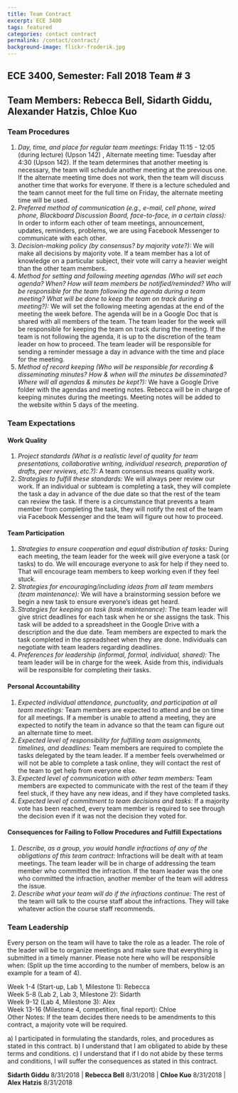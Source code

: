 ```yaml
---
title: Team Contract
excerpt: ECE 3400
tags: featured
categories: contact contract
permalink: /contact/contract/
background-image: flickr-froderik.jpg
---
```


## ECE 3400, Semester: Fall 2018 Team # 3
## Team Members: Rebecca Bell, Sidarth Giddu, Alexander Hatzis, Chloe Kuo

### Team Procedures
1) *Day, time, and place for regular team meetings:* Friday 11:15 - 12:05 (during lecture) (Upson 142) , Alternate meeting time: Tuesday after 4:30 (Upson 142). If the team determines that another meeting is necessary, the team will schedule another meeting at the previous one. If the alternate meeting time does not work, then the team will discuss another time that works for everyone. If there is a lecture scheduled and the team cannot meet for the full time on Friday, the alternate meeting time will be used.<br/>
2) *Preferred method of communication (e.g., e-mail, cell phone, wired phone, Blackboard Discussion Board, face-to-face, in a certain class):* In order to inform each other of team meetings, announcement, updates, reminders, problems, we are using Facebook Messenger to communicate with each other.<br/>
3) *Decision-making policy (by consensus? by majority vote?):* We will make all decisions by majority vote. If a team member has a lot of knowledge on a particular subject, their vote will carry a heavier weight than the other team members.<br/> 
4) *Method for setting and following meeting agendas (Who will set each agenda? When? How will team members be notified/reminded? Who will be responsible for the team following the agenda during a team meeting? What will be done to keep the team on track during a meeting?):* We will set the following meeting agendas at the end of the meeting the week before. The agenda will be in a Google Doc that is shared with all members of the team. The team leader for the week will be responsible for keeping the team on track during the meeting. If the team is not following the agenda, it is up to the discretion of the team leader on how to proceed. The team leader will be responsible for sending a reminder message a day in advance with the time and place for the meeting.<br/>
5) *Method of record keeping (Who will be responsible for recording & disseminating minutes? How & when will the minutes be disseminated? Where will all agendas & minutes be kept?):* We have a Google Drive folder with the agendas and meeting notes. Rebecca will be in charge of keeping minutes during the meetings. Meeting notes will be added to the website within 5 days of the meeting.


### Team Expectations
#### Work Quality
1) *Project standards (What is a realistic level of quality for team presentations, collaborative writing, individual research, preparation of drafts, peer reviews, etc.?):* A team consensus means quality work. <br/>
2) *Strategies to fulfill these standards:* We will always peer review our work. If an individual or subteam is completing a task, they will complete the task a day in advance of the due date so that the rest of the team can review the task. If there is a circumstance that prevents a team member from completing the task, they will notify the rest of the team via Facebook Messenger and the team will figure out how to proceed. <br/>
#### Team Participation
1) *Strategies to ensure cooperation and equal distribution of tasks:* During each meeting, the team leader for the week will give everyone a task (or tasks) to do. We will encourage everyone to ask for help if they need to. That will encourage team members to keep working even if they feel stuck. <br/>
2) *Strategies for encouraging/including ideas from all team members (team maintenance):* We will have a brainstorming session before we begin a new task to ensure everyone’s ideas get heard.<br/>
3) *Strategies for keeping on task (task maintenance):* The team leader will give strict deadlines for each task when he or she assigns the task. This task will be added to a spreadsheet in the Google Drive with a description and the due date. Team members are expected to mark the task completed in the spreadsheet when they are done. Individuals can negotiate with team leaders regarding deadlines. <br/>
4) *Preferences for leadership (informal, formal, individual, shared):* The team leader will be in charge for the week. Aside from this, individuals will be responsible for completing their tasks. <br/>
#### Personal Accountability
1) *Expected individual attendance, punctuality, and participation at all team meetings:* Team members are expected to attend and be on time for all meetings. If a member is unable to attend a meeting, they are expected to notify the team in advance so that the team can figure out an alternate time to meet.<br/>
2) *Expected level of responsibility for fulfilling team assignments, timelines, and deadlines:* Team members are required to complete the tasks delegated by the team leader. If a member feels overwhelmed or will not be able to complete a task online, they will contact the rest of the team to get help from everyone else. <br/>
3) *Expected level of communication with other team members:* Team members are expected to communicate with the rest of the team if they feel stuck, if they have any new ideas, and if they have completed tasks. <br/>
4) *Expected level of commitment to team decisions and tasks:* If a majority vote has been reached, every team member is required to see through the decision even if it was not the decision they voted for.<br/>
#### Consequences for Failing to Follow Procedures and Fulfill Expectations
1) *Describe, as a group, you would handle infractions of any of the obligations of this team contract:* Infractions will be dealt with at team meetings. The team leader will be in charge of addressing the team member who committed the infraction. If the team leader was the one who committed the infraction, another member of the team will address the issue.  <br/>
2) *Describe what your team will do if the infractions continue:* The rest of the team will talk to the course staff about the infractions. They will take whatever action the course staff recommends. <br/>


### Team Leadership
Every person on the team will have to take the role as a leader. The role of the leader will be to organize meetings and make sure that everything is submitted in a timely manner. Please note here who will be responsible when:
(Split up the time according to the number of members, below is an example for a team of 4).

Week 1-4 (Start-up, Lab 1, Milestone 1): Rebecca<br/>
Week 5-8 (Lab 2, Lab 3, Milestone 2): Sidarth<br/>
Week 9-12 (Lab 4, Milestone 3): Alex<br/>
Week 13-16 (Milestone 4, competition, final report): Chloe<br/>
Other Notes: If the team decides there needs to be amendments to this contract, a majority vote will be required. 


a) I participated in formulating the standards, roles, and procedures as stated in this contract. b) I understand that I am obligated to abide by these terms and conditions. c) I understand that if I do not abide by these terms and conditions, I will suffer the consequences as stated in this contract.

**Sidarth Giddu**  8/31/2018 | **Rebecca Bell**  8/31/2018 | **Chloe Kuo**  8/31/2018 | **Alex Hatzis**  8/31/2018

